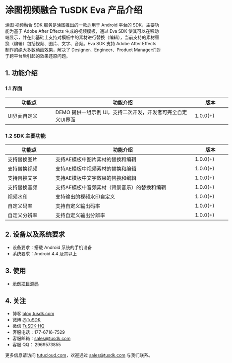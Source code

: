 # 涂图视频融合 TuSDK Eva 产品介绍

涂图·视频融合 SDK 服务是涂图推出的一款适用于 Android 平台的 SDK，主要功能为基于 Adobe After Effects 生成的视频模板，通过 Eva SDK 使其可以在移动端显示，并在此基础上支持对模板中的素材进行替换（编辑），当前支持的素材替换（编辑）包括视频、图片、文字、音频。Eva SDK 支持 Adobe After Effects 制作的绝大多数动画效果，解决了 Designer、Engineer、Product Manager们对于跨平台后引起的效果还原问题。

## 1. 功能介绍

### 1.1 界面

<table cellpadding="0" cellspacing="0"  style="width:720px;border-collapse: collapse;">
	<thead>
      <tr>
        <th  width="140">功能点</th>
        <th  width="440">功能介绍</th>
		<th  width="100">版本</th>
      </tr>
    </thead>
    <tbody>
        <tr >
            <td >UI界面自定义</td>
            <td >DEMO 提供一组示例 UI，支持二次开发，开发者可完全自定义UI界面</td>
			<td >1.0.0(+)</td>
        </tr>
    </tbody>
</table>


### 1.2 SDK 主要功能

<table cellpadding="0" cellspacing="0"  style="width:720px;border-collapse: collapse;">
	<thead>
      <tr>
        <th  width="140">功能点</th>
        <th  width="440">功能介绍</th>
		<th  width="100">版本</th>
      </tr>
    </thead>
    <tbody>
        <tr >
            <td >支持替换图片</td>
            <td >支持AE模板中图片素材的替换和编辑</td>
			<td >1.0.0(+)</td>
        </tr>
		<tr >
            <td >支持替换视频</td>
            <td >支持AE模板中视频素材的替换和编辑</td>
			<td >1.0.0(+)</td>
        </tr>
		<tr >
            <td >支持替换文字</td>
            <td >支持AE模板中文字效果的替换和编辑</td>
			<td >1.0.0(+)</td>
        </tr>
		<tr >
            <td >支持替换音频</td>
            <td >支持AE模板中音频素材（背景音乐）的替换和编辑</td>
			<td >1.0.0(+)</td>
        </tr>
		<tr >
            <td >视频水印</td>
            <td >支持输出的视频水印自定义</td>
			<td >1.0.0(+)</td>
        </tr>
		<tr >
            <td >自定义码率</td>
            <td >支持自定义输出码率</td>
			<td >1.0.0(+)</td>
        </tr>
		<tr >
            <td >自定义分辨率</td>
            <td >支持自定义输出分辨率</td>
			<td >1.0.0(+)</td>
        </tr>
		</tbody>
</table>

## 2. 设备以及系统要求


* 设备要求：搭载 Android 系统的手机设备
* 系统要求：Android 4.4 及其以上

## 3. 使用

* [示例项目源码](https://github.com/TuSDK/TuSDK-EvaVideo-for-Android-demo)

## 4. 关注

* 博客 [blog.tusdk.com](https://blog.tusdk.com/)
* 微博 [@TuSDK](https://weibo.com/tusdk)
* 微信 [TuSDK-HQ](https://tutucloud.com/img/tusdk-wechat-qrcode.png)
* 客服电话：177-6716-7529
* 客服邮箱：sales@tusdk.com
* 客服 QQ： 2969573855

更多信息请访问 [tutucloud.com](https://tutucloud.com/)，欢迎通过 [sales@tusdk.com](mailto:sales@tusdk.com) 与我们联系。